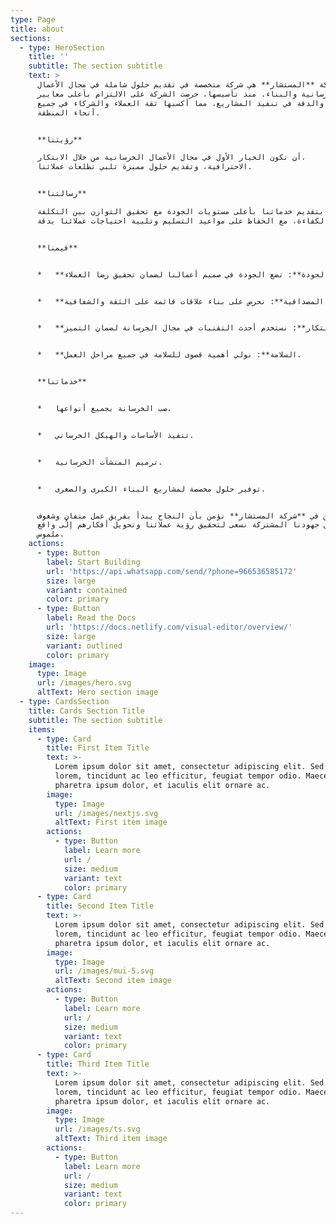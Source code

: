 ```yaml
---
type: Page
title: about
sections:
  - type: HeroSection
    title: ''
    subtitle: The section subtitle
    text: >
      شركة **المستشار** هي شركة متخصصة في تقديم حلول شاملة في مجال الأعمال
      الخرسانية والبناء. منذ تأسيسها، حرصت الشركة على الالتزام بأعلى معايير
      الجودة والدقة في تنفيذ المشاريع، مما أكسبها ثقة العملاء والشركاء في جميع
      أنحاء المنطقة.


      **رؤيتنا**

      أن نكون الخيار الأول في مجال الأعمال الخرسانية من خلال الابتكار،
      الاحترافية، وتقديم حلول مميزة تلبي تطلعات عملائنا.


      **رسالتنا**

      نلتزم بتقديم خدماتنا بأعلى مستويات الجودة مع تحقيق التوازن بين التكلفة
      والكفاءة، مع الحفاظ على مواعيد التسليم وتلبية احتياجات عملائنا بدقة.


      **قيمنا**


      *   **الجودة**: نضع الجودة في صميم أعمالنا لضمان تحقيق رضا العملاء.


      *   **المصداقية**: نحرص على بناء علاقات قائمة على الثقة والشفافية.


      *   **الابتكار**: نستخدم أحدث التقنيات في مجال الخرسانة لضمان التميز.


      *   **السلامة**: نولي أهمية قصوى للسلامة في جميع مراحل العمل.


      **خدماتنا**


      *   صب الخرسانة بجميع أنواعها.


      *   تنفيذ الأساسات والهيكل الخرساني.


      *   ترميم المنشآت الخرسانية.


      *   توفير حلول مخصصة لمشاريع البناء الكبرى والصغرى.


      نحن في **شركة المستشار** نؤمن بأن النجاح يبدأ بفريق عمل متفانٍ وشغوف،
      وبفضل جهودنا المشتركة نسعى لتحقيق رؤية عملائنا وتحويل أفكارهم إلى واقع
      ملموس.
    actions:
      - type: Button
        label: Start Building
        url: 'https://api.whatsapp.com/send/?phone=966536585172'
        size: large
        variant: contained
        color: primary
      - type: Button
        label: Read the Docs
        url: 'https://docs.netlify.com/visual-editor/overview/'
        size: large
        variant: outlined
        color: primary
    image:
      type: Image
      url: /images/hero.svg
      altText: Hero section image
  - type: CardsSection
    title: Cards Section Title
    subtitle: The section subtitle
    items:
      - type: Card
        title: First Item Title
        text: >-
          Lorem ipsum dolor sit amet, consectetur adipiscing elit. Sed ante
          lorem, tincidunt ac leo efficitur, feugiat tempor odio. Maecenas
          pharetra ipsum dolor, et iaculis elit ornare ac.
        image:
          type: Image
          url: /images/nextjs.svg
          altText: First item image
        actions:
          - type: Button
            label: Learn more
            url: /
            size: medium
            variant: text
            color: primary
      - type: Card
        title: Second Item Title
        text: >-
          Lorem ipsum dolor sit amet, consectetur adipiscing elit. Sed ante
          lorem, tincidunt ac leo efficitur, feugiat tempor odio. Maecenas
          pharetra ipsum dolor, et iaculis elit ornare ac.
        image:
          type: Image
          url: /images/mui-5.svg
          altText: Second item image
        actions:
          - type: Button
            label: Learn more
            url: /
            size: medium
            variant: text
            color: primary
      - type: Card
        title: Third Item Title
        text: >-
          Lorem ipsum dolor sit amet, consectetur adipiscing elit. Sed ante
          lorem, tincidunt ac leo efficitur, feugiat tempor odio. Maecenas
          pharetra ipsum dolor, et iaculis elit ornare ac.
        image:
          type: Image
          url: /images/ts.svg
          altText: Third item image
        actions:
          - type: Button
            label: Learn more
            url: /
            size: medium
            variant: text
            color: primary
---
```

